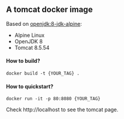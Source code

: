 ## A tomcat docker image

Based on [openjdk:8-jdk-alpine](https://hub.docker.com/r/library/openjdk/):

* Alpine Linux
* OpenJDK 8
* Tomcat 8.5.54

#### How to build?

`docker build -t {YOUR_TAG} .`

#### How to quickstart?

`docker run -it -p 80:8080 {YOUR_TAG}`

Check http://localhost to see the tomcat page.
